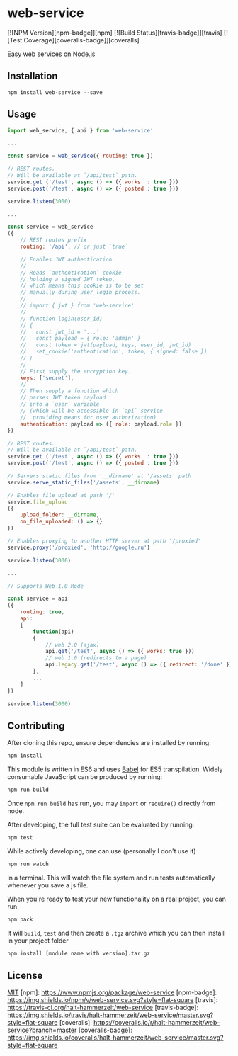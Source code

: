# web-service

[![NPM Version][npm-badge]][npm]
[![Build Status][travis-badge]][travis]
[![Test Coverage][coveralls-badge]][coveralls]

Easy web services on Node.js

## Installation

```
npm install web-service --save
```

## Usage

```js
import web_service, { api } from 'web-service'

...

const service = web_service({ routing: true })

// REST routes.
// Will be available at `/api/test` path.
service.get ('/test', async () => ({ works  : true }))
service.post('/test', async () => ({ posted : true }))

service.listen(3000)

...

const service = web_service
({
	// REST routes prefix
	routing: '/api', // or just `true`

	// Enables JWT authentication.
	//
	// Reads `authentication` cookie
	// holding a signed JWT token,
	// which means this cookie is to be set
	// manually during user login process.
	// 
	// import { jwt } from 'web-service'
	//
	// function login(user_id)
	// {
	//   const jwt_id = '...'
	//   const payload = { role: 'admin' }
	//   const token = jwt(payload, keys, user_id, jwt_id)
	//   set_cookie('authentication', token, { signed: false })
	// }
	//
	// First supply the encryption key.
	keys: ['secret'],
	//
	// Then supply a function which
	// parses JWT token payload
	// into a `user` variable
	// (which will be accessible in `api` service
	//  providing means for user authorization)
	authentication: payload => ({ role: payload.role })
})

// REST routes.
// Will be available at `/api/test` path.
service.get ('/test', async () => ({ works  : true }))
service.post('/test', async () => ({ posted : true }))

// Servers static files from '__dirname' at '/assets' path
service.serve_static_files('/assets', __dirname)

// Enables file upload at path '/'
service.file_upload
({
	upload_folder: __dirname,
	on_file_uploaded: () => {}
})

// Enables proxying to another HTTP server at path '/proxied'
service.proxy('/proxied', 'http://google.ru')

service.listen(3000)

...

// Supports Web 1.0 Mode

const service = api
({
	routing: true,
	api:
	[
		function(api)
		{
			// web 2.0 (ajax)
			api.get('/test', async () => ({ works: true }))
			// web 1.0 (redirects to a page)
			api.legacy.get('/test', async () => ({ redirect: '/done' }))
		},
		...
	]
})

service.listen(3000)
```

## Contributing

After cloning this repo, ensure dependencies are installed by running:

```sh
npm install
```

This module is written in ES6 and uses [Babel](http://babeljs.io/) for ES5
transpilation. Widely consumable JavaScript can be produced by running:

```sh
npm run build
```

Once `npm run build` has run, you may `import` or `require()` directly from
node.

After developing, the full test suite can be evaluated by running:

```sh
npm test
```

While actively developing, one can use (personally I don't use it)

```sh
npm run watch
```

in a terminal. This will watch the file system and run tests automatically 
whenever you save a js file.

When you're ready to test your new functionality on a real project, you can run

```sh
npm pack
```

It will `build`, `test` and then create a `.tgz` archive which you can then install in your project folder

```sh
npm install [module name with version].tar.gz
```

## License

[MIT](LICENSE)
[npm]: https://www.npmjs.org/package/web-service
[npm-badge]: https://img.shields.io/npm/v/web-service.svg?style=flat-square
[travis]: https://travis-ci.org/halt-hammerzeit/web-service
[travis-badge]: https://img.shields.io/travis/halt-hammerzeit/web-service/master.svg?style=flat-square
[coveralls]: https://coveralls.io/r/halt-hammerzeit/web-service?branch=master
[coveralls-badge]: https://img.shields.io/coveralls/halt-hammerzeit/web-service/master.svg?style=flat-square
